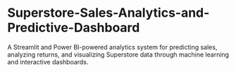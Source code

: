 # Superstore-Sales-Analytics-and-Predictive-Dashboard
A Streamlit and Power BI-powered analytics system for predicting sales, analyzing returns, and visualizing Superstore data through machine learning and interactive dashboards.
